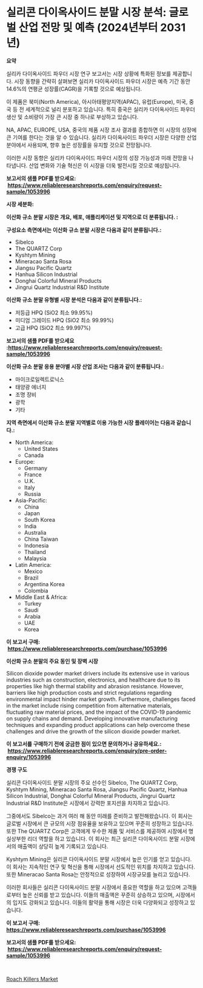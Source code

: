 <p><h1>실리콘 다이옥사이드 분말 시장 분석: 글로벌 산업 전망 및 예측 (2024년부터 2031년)</h1></p><p><strong>요약</strong></p>
<p><p>실리카 다이옥사이드 파우더 시장 연구 보고서는 시장 상황에 특화된 정보를 제공합니다. 시장 동향을 간략히 살펴보면 실리카 다이옥사이드 파우더 시장은 예측 기간 동안 14.6%의 연평균 성장률(CAGR)을 기록할 것으로 예상됩니다.</p><p>이 제품은 북미(North America), 아시아태평양지역(APAC), 유럽(Europe), 미국, 중국 등 전 세계적으로 널리 분포하고 있습니다. 특히 중국은 실리카 다이옥사이드 파우더 생산 및 소비량이 가장 큰 시장 중 하나로 부상하고 있습니다.</p><p>NA, APAC, EUROPE, USA, 중국의 제품 시장 조사 결과를 종합하면 이 시장의 성장에 큰 기여를 한다는 것을 알 수 있습니다. 실리카 다이옥사이드 파우더 시장은 다양한 산업 분야에서 사용되며, 향후 높은 성장률을 유지할 것으로 전망됩니다.</p><p>이러한 시장 동향은 실리카 다이옥사이드 파우더 시장의 성장 가능성과 미래 전망을 나타냅니다. 산업 변화와 기술 혁신은 이 시장을 더욱 발전시킬 것으로 예상됩니다.</p></p>
<p><strong>보고서의 샘플 PDF를 받으세요: &nbsp;<a href="https://www.reliableresearchreports.com/enquiry/request-sample/1053996">https://www.reliableresearchreports.com/enquiry/request-sample/1053996</a></strong></p>
<p><strong>시장 세분화:</strong></p>
<p><strong> 이산화 규소 분말 시장은 개요, 배포, 애플리케이션 및 지역으로 더 분류됩니다. :</strong></p>
<p><strong>구성요소 측면에서는 이산화 규소 분말 시장은 다음과 같이 분류됩니다.:</strong></p>
<p><ul><li>Sibelco</li><li>The QUARTZ Corp</li><li>Kyshtym Mining</li><li>Mineracao Santa Rosa</li><li>Jiangsu Pacific Quartz</li><li>Hanhua Silicon Industrial</li><li>Donghai Colorful Mineral Products</li><li>Jingrui Quartz Industrial R&D Institute</li></ul></p>
<p><strong> 이산화 규소 분말 유형별 시장 분석은 다음과 같이 분류됩니다.:</strong></p>
<p><ul><li>저등급 HPQ (SiO2 최소 99.95%)</li><li>미디엄 그레이드 HPQ (SiO2 최소 99.99%)</li><li>고급 HPQ (SiO2 최소 99.997%)</li></ul></p>
<p><strong>보고서의 샘플 PDF를 받으세요 :<a href="https://www.reliableresearchreports.com/enquiry/request-sample/1053996">https://www.reliableresearchreports.com/enquiry/request-sample/1053996</a></strong></p>
<p><strong> 이산화 규소 분말 응용 분야별 시장 산업 조사는 다음과 같이 분류됩니다.:</strong></p>
<p><ul><li>마이크로일렉트로닉스</li><li>태양광 에너지</li><li>조명 장비</li><li>광학</li><li>기타</li></ul></p>
<p><strong>지역 측면에서 이산화 규소 분말 지역별로 이용 가능한 시장 플레이어는 다음과 같습니다.:</strong></p>
<p><ul>
    <li>
        North America:
        <ul>
            <li>United States</li>
            <li>Canada</li>
        </ul>
    </li>
    <li>
        Europe:
        <ul>
            <li>Germany</li>
            <li>France</li>
            <li>U.K.</li>
            <li>Italy</li>
            <li>Russia</li>
        </ul>
    </li>
    <li>
        Asia-Pacific:
        <ul>
            <li>China</li>
            <li>Japan</li>
            <li>South Korea</li>
            <li>India</li>
            <li>Australia</li>
            <li>China Taiwan</li>
            <li>Indonesia</li>
            <li>Thailand</li>
            <li>Malaysia</li>
        </ul>
    </li>
    <li>
        Latin America:
        <ul>
            <li>Mexico</li>
            <li>Brazil</li>
            <li>Argentina Korea</li>
            <li>Colombia</li>
        </ul>
    </li>
    <li>
        Middle East & Africa:
        <ul>
            <li>Turkey</li>
            <li>Saudi</li>
            <li>Arabia</li>
            <li>UAE</li>
            <li>Korea</li>
        </ul>
    </li>
    </ul></p>
<p><strong>이 보고서 구매: &nbsp;<a href="https://www.reliableresearchreports.com/purchase/1053996">https://www.reliableresearchreports.com/purchase/1053996</a></strong></p>
<p><strong>이산화 규소 분말의 주요 동인 및 장벽 시장</strong></p>
<p><p>Silicon dioxide powder market drivers include its extensive use in various industries such as construction, electronics, and healthcare due to its properties like high thermal stability and abrasion resistance. However, barriers like high production costs and strict regulations regarding environmental impact hinder market growth. Furthermore, challenges faced in the market include rising competition from alternative materials, fluctuating raw material prices, and the impact of the COVID-19 pandemic on supply chains and demand. Developing innovative manufacturing techniques and expanding product applications can help overcome these challenges and drive the growth of the silicon dioxide powder market.</p></p>
<p><strong>이 보고서를 구매하기 전에 궁금한 점이 있으면 문의하거나 공유하세요.: &nbsp;<a href="https://www.reliableresearchreports.com/enquiry/pre-order-enquiry/1053996">https://www.reliableresearchreports.com/enquiry/pre-order-enquiry/1053996</a></strong></p>
<p><strong>경쟁 구도</strong></p>
<p><p>실리콘 다이옥사이드 분말 시장의 주요 선수인 Sibelco, The QUARTZ Corp, Kyshtym Mining, Mineracao Santa Rosa, Jiangsu Pacific Quartz, Hanhua Silicon Industrial, Donghai Colorful Mineral Products, Jingrui Quartz Industrial R&D Institute은 시장에서 강력한 포지션을 차지하고 있습니다. </p><p>그중에서도 Sibelco는 과거 여러 해 동안 미래를 준비하고 발전해왔습니다. 이 회사는 글로벌 시장에서 큰 규모의 시장 점유율을 보유하고 있으며 꾸준히 성장하고 있습니다. 또한 The QUARTZ Corp은 고객에게 우수한 제품 및 서비스를 제공하여 시장에서 명실상부한 리더 역할을 하고 있습니다. 이 회사는 최근 실리콘 다이옥사이드 분말 시장에서의 매출액이 상당히 높게 기록되고 있습니다.</p><p>Kyshtym Mining은 실리콘 다이옥사이드 분말 시장에서 높은 인기를 얻고 있습니다. 이 회사는 지속적인 연구 및 혁신을 통해 시장에서 선도적인 위치를 차지하고 있습니다. 또한 Mineracao Santa Rosa는 안정적으로 성장하여 시장규모를 늘리고 있습니다.</p><p>이러한 회사들은 실리콘 다이옥사이드 분말 시장에서 중요한 역할을 하고 있으며 고객들로부터 높은 신뢰를 받고 있습니다. 이들의 매출액은 꾸준히 상승하고 있으며, 시장에서의 입지도 강화되고 있습니다. 이들의 활약을 통해 시장은 더욱 다양화되고 성장하고 있습니다.</p></p>
<p><strong>이 보고서 구매: &nbsp; <a href="https://www.reliableresearchreports.com/purchase/1053996">https://www.reliableresearchreports.com/purchase/1053996</a></strong></p>
<p><strong>보고서의 샘플 PDF를 받으세요: &nbsp;<a href="https://www.reliableresearchreports.com/enquiry/request-sample/1053996">https://www.reliableresearchreports.com/enquiry/request-sample/1053996</a></strong><strong></strong></p>
<p>&nbsp;</p>
<p><p><a href="https://forested-sushi-9b0.notion.site/Roach-Killers-Market-Research-Report-Provides-thorough-Industry-Overview-which-offers-an-In-Depth-A-6b14e3b3a1374db6970f380d6e1de240">Roach Killers Market</a></p></p>